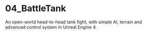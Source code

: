# 04_BattleTank
An open-world head-to-head tank fight, with simple AI, terrain and advanced control system in Unreal Engine 4.
